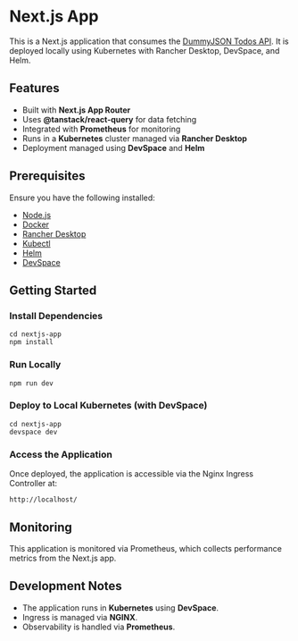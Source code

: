 # Next.js App

This is a Next.js application that consumes the [DummyJSON Todos API](https://dummyjson.com/docs/todos). It is deployed locally using Kubernetes with Rancher Desktop, DevSpace, and Helm.

## Features
- Built with **Next.js App Router**
- Uses **@tanstack/react-query** for data fetching
- Integrated with **Prometheus** for monitoring
- Runs in a **Kubernetes** cluster managed via **Rancher Desktop**
- Deployment managed using **DevSpace** and **Helm**

## Prerequisites
Ensure you have the following installed:
- [Node.js](https://nodejs.org/)
- [Docker](https://www.docker.com/)
- [Rancher Desktop](https://rancherdesktop.io/)
- [Kubectl](https://kubernetes.io/docs/tasks/tools/)
- [Helm](https://helm.sh/)
- [DevSpace](https://devspace.sh/)

## Getting Started

### Install Dependencies
```
cd nextjs-app
npm install
```

### Run Locally
```
npm run dev
```

### Deploy to Local Kubernetes (with DevSpace)
```
cd nextjs-app
devspace dev
```

### Access the Application
Once deployed, the application is accessible via the Nginx Ingress Controller at:

```
http://localhost/
```

## Monitoring
This application is monitored via Prometheus, which collects performance metrics from the Next.js app.

## Development Notes
- The application runs in **Kubernetes** using **DevSpace**.
- Ingress is managed via **NGINX**.
- Observability is handled via **Prometheus**.
